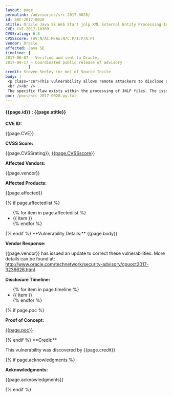 ```yaml
---
layout: page
permalink: /advisories/src-2017-0028/
id: SRC-2017-0028
atitle: Oracle Java SE Web Start jnlp XML External Entity Processing Information Disclosure Vulnerability
CVE: CVE-2017-10309
CVSSrating: 6.8
CVSSscore: (AV:N/AC:M/Au:N/C:P/I:P/A:P)
vendor: Oracle
affected: Java SE
timeline: [
2017-06-07 – Verified and sent to Oracle,
2017-09-17 – Coordinated public release of advisory
          ]
credit: Steven Seeley (mr_me) of Source Incite
body: |
 <p class="cn">This vulnerability allows remote attackers to disclose sensitive information on vulnerable installations of Oracle Java SE. User interaction is required to exploit this vulnerability in that the target must visit a malicious page or open a malicious file.
 <br /><br />
 The specific flaw exists within the processing of JNLP files. The issue lies in the failure to properly restrict the use of XML External Entity (XXE) references. A specially crafted JNLP file can cause the XML parser to access the contents of an external entity and embed the contents back into the XML document for further processing. An attacker can leverage this vulnerability to disclose sensitive information under the context of the current process.</p>
poc: /pocs/src-2017-0028.py.txt
---
```


<h4><b>{{page.id}} : {{page.atitle}}</b></h4>

**CVE ID:**
<p class="cn">{{page.CVE}}</p>

**CVSS Score:**
<p class="cn">{{page.CVSSrating}}, <a href="https://nvd.nist.gov/cvss/v2-calculator?name={{page.CVE}}&vector={{page.CVSSscore}}">{{page.CVSSscore}}</a></p>

**Affected Vendors:**
<p class="cn">{{page.vendor}}</p>

**Affected Products:**
<p class="cn">{{page.affected}}</p>
{% if page.affectedlist %}
<ul class="cn">
{% for item in page.affectedlist %}
  <li>{{ item }}</li>
{% endfor %}
</ul>
{% endif %}
**Vulnerability Details:**
{{page.body}}

**Vendor Response:**

<p class="cn">{{page.vendor}} has issued an update to correct these vulnerabilities. More details can be found at: <br />
<a href="http://www.oracle.com/technetwork/security-advisory/cpuoct2017-3236626.html">http://www.oracle.com/technetwork/security-advisory/cpuoct2017-3236626.html</a></p>

**Disclosure Timeline:**
<ul class="cn">
{% for item in page.timeline %}
  <li>{{ item }}</li>
{% endfor %}
</ul>
{% if page.poc %}

**Proof of Concept:**
<p class="cn"><a href="{{page.poc}}">{{page.poc}}</a></p>
{% endif %}
**Credit:**
<p class="cn">This vulnerability was discovered by {{page.credit}}</p>
{% if page.acknowledgments %}

**Acknowledgments:**
<p class="cn">{{page.acknowledgments}}</p>
{% endif %}
